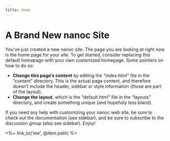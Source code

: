 ```yaml
---
title: Home
---
```

# A Brand New nanoc Site

You've just created a new nanoc site. The page you are looking at right now is
the home page for your site. To get started, consider replacing this default
homepage with your own customized homepage. Some pointers on how to do so:


  * __Change this page’s content__ by editing the “index.html” file in the “content”
directory. This is the actual page content, and therefore doesn’t include the
header, sidebar or style information (those are part of the layout).
  * __Change the layout__, which is the “default.html” file in the “layouts” directory,
and create something unique (and hopefully less bland).

If you need any help with customizing your nanoc web site, be sure to check out
the documentation (see sidebar), and be sure to subscribe to the discussion
group (also see sidebar). Enjoy!

<%= link_to('me', @item.path) %>
